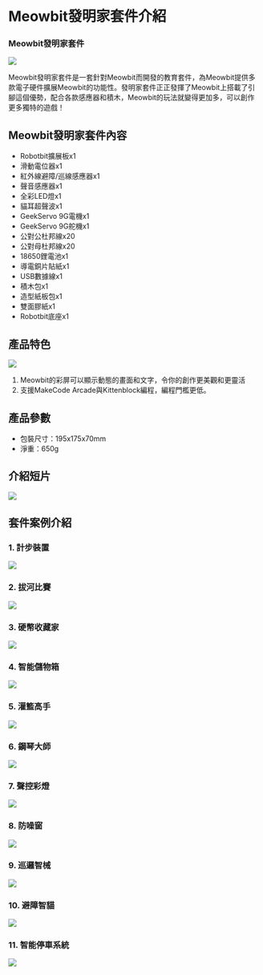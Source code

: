 # Meowbit發明家套件介紹

### Meowbit發明家套件

![](./images/4.png)

Meowbit發明家套件是一套針對Meowbit而開發的教育套件，為Meowbit提供多款電子硬件擴展Meowbit的功能性。發明家套件正正發揮了Meowbit上搭載了引腳這個優勢，配合各款感應器和積木，Meowbit的玩法就變得更加多，可以創作更多獨特的遊戲！

## Meowbit發明家套件內容

- Robotbit擴展板x1
- 滑動電位器x1
- 紅外線避障/巡線感應器x1
- 聲音感應器x1
- 全彩LED燈x1
- 貓耳超聲波x1
- GeekServo 9G電機x1
- GeekServo 9G舵機x1
- 公對公杜邦線x20
- 公對母杜邦線x20
- 18650鋰電池x1
- 導電銅片貼紙x1
- USB數據線x1
- 積木包x1
- 造型紙板包x1
- 雙面膠紙x1
- Robotbit底座x1

## 產品特色

![](./images/2.jpg)

1. Meowbit的彩屏可以顯示動態的畫面和文字，令你的創作更美觀和更靈活
2. 支援MakeCode Arcade與Kittenblock編程，編程門檻更低。

## 產品參數

- 包裝尺寸：195x175x70mm
- 淨重：650g

## 介紹短片

[![](./images/video.png)](https://www.youtube.com/watch?v=mG7EN7KPgXs)

## 套件案例介紹

### 1. 計步裝置

![](./images/step.jpg)

### 2. 拔河比賽

![](./images/tugofwar2.jpg)

### 3. 硬幣收藏家

![](./images/coin4.jpg)

### 4. 智能儲物箱

![](./images/coin2.jpg)

### 5. 灌籃高手

![](./images/ball2.jpg)

### 6. 鋼琴大師

![](./images/piano2.jpg)

### 7. 聲控彩燈

![](./images/light1.jpg)

### 8. 防噪窗

![](./images/window2.jpg)

### 9. 巡邏智械

![](./images/trace2.jpg)

### 10. 避障智貓

![](./images/avoid2.jpg)

### 11. 智能停車系統

![](./images/parking.jpg)